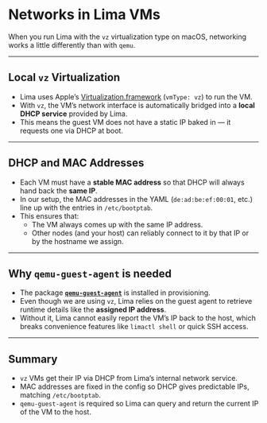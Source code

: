 # Networks in Lima VMs

When you run Lima with the `vz` virtualization type on macOS, networking works a little differently than with `qemu`.

---

## Local `vz` Virtualization

- Lima uses Apple’s [Virtualization.framework](https://developer.apple.com/documentation/virtualization) (`vmType: vz`) to run the VM.  
- With `vz`, the VM’s network interface is automatically bridged into a **local DHCP service** provided by Lima.  
- This means the guest VM does not have a static IP baked in — it requests one via DHCP at boot.

---

## DHCP and MAC Addresses

- Each VM must have a **stable MAC address** so that DHCP will always hand back the **same IP**.  
- In our setup, the MAC addresses in the YAML (`de:ad:be:ef:00:01`, etc.) line up with the entries in `/etc/bootptab`.  
- This ensures that:
  - The VM always comes up with the same IP address.
  - Other nodes (and your host) can reliably connect to it by that IP or by the hostname we assign.

---

## Why `qemu-guest-agent` is needed

- The package [**`qemu-guest-agent`**](https://www.qemu.org/docs/master/interop/qemu-ga.html) is installed in provisioning.  
- Even though we are using `vz`, Lima relies on the guest agent to retrieve runtime details like the **assigned IP address**.  
- Without it, Lima cannot easily report the VM’s IP back to the host, which breaks convenience features like `limactl shell` or quick SSH access.

---

## Summary

- `vz` VMs get their IP via DHCP from Lima’s internal network service.  
- MAC addresses are fixed in the config so DHCP gives predictable IPs, matching `/etc/bootptab`.  
- `qemu-guest-agent` is required so Lima can query and return the current IP of the VM to the host.